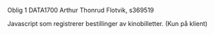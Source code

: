 Oblig 1
DATA1700
Arthur Thonrud Flotvik, s369519

Javascript som registrerer bestillinger av kinobilletter. (Kun på klient)
